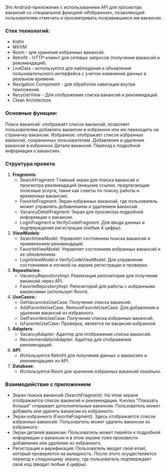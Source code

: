Это Android-приложение с использованием API для просмотра вакансий со специальной функцией «Избранное», позволяющей пользователям отмечать и просматривать понравившиеся им вакансии.

### Стек технологий:
* Kotlin
* MVVM
* Room - для хранения избранных вакансий.
* Retrofit - HTTP-клиент для сетевых запросов (получение вакансий и рекомендаций).
* LiveData - используется для наблюдения и обновления пользовательского интерфейса с учетом изменений данных в реальном времени.
* Navigation Component - для обработки навигации внутри приложения
* RecyclerView - Для отображения списка вакансий и рекомендаций.
* Clean Architecture

### Основные функции:
Поиск вакансий: отображает список вакансий, позволяет пользователям добавлять вакансии в избранное или же переходить на страничку вакансии.
Избранное: отображает список избранных вакансий, сохраненных пользователем. Добавление и удаление вакансий в избранное
Детали вакансий: Переход к подробной информации о вакансиях.

### Структура проекта
1. **Fragments**:
   - SearchFragment: Главный экран для поиска вакансий и просмотра рекомендаций (внешние ссылки, предлагающие полезные услуги, такие как советы по поиску работы и временные вакансии).
   - FavoriteFragment: Экран избранных вакансий, где пользователь может управлять добавлением и удалением вакансий.
   - VacancyDetailFragment: Экран для просмотра подробной информации о вакансии.
   - LoginFragment и VerifyCodeFragment: Для ввода данных и подтверждения регистрации (любые 4 цифры).
2. **ViewModels**:
   - SearchViewModel: Управляет состоянием поиска вакансий и применением рекомендаций.
   - FavoriteViewModel: Управляет состоянием избранных вакансий и их обновлением.
   - LoginViewModel и VerifyCodeViewModel: Для управления состояниями и логикой на экране регистрации и проверки.
3. **Repositories**:
   - VacancyRepositoryImpl: Реализация репозитория для получения вакансий через API.
   - FavoriteRepositoryImpl: Репозиторий для работы с избранными вакансиями (использует Room).
4. **UseCases:**:
   - GetVacanciesUseCase: Получение списка вакансий.
   - AddFavoriteUseCase, RemoveFavoriteUseCase: Для добавления и удаления вакансий из избранного.
   - GetFavoritesUseCase: Получение списка избранных вакансий.
   - IsFavoriteUseCase: Проверка, является ли вакансия избранной.
5. **Adapters**:
   - VacancyAdapter: Адаптер для отображения списка вакансий.
   - RecommendationAdapter: Адаптер для отображения рекомендаций.
6. **API**:
   - Используется Retrofit для получения данных о вакансиях и рекомендациях из API.
7. **Database**:
   - Используется Room для хранения избранных вакансий локально.

### Взаимодействие с приложением
* Экран поиска вакансий (SearchFragment):
На этом экране отображается список вакансий и рекомендации.
Кнопка "Показать больше" открывает дополнительные вакансии.
Пользователь может добавить или удалить вакансии из избранного.
* Экран избранного (FavoriteFragment):
Здесь отображается список избранных вакансий.
Пользователь может удалить вакансии из избранного.
* Экран деталей вакансии:
Пользователь может перейти к подробной информации о вакансии и в этом экране тоже произвести добавление или удаление из избранного.
* Регистрация и верификация:
Пользователь вводит свой email, который проверяется на валидность.
После этого осуществляется переход к следующему экрану, где пользователь подтверждает свой код (вводит любые 4 цифры).
